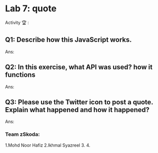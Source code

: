 # Lab 7: quote

Activity 🏆 :
## Q1: Describe how this JavaScript works.
Ans:

## Q2: In this exercise, what API was used? how it functions
Ans:

## Q3: Please use the Twitter icon to post a quote. Explain what happened and how it happened?
Ans:



### Team zSkoda:
1.Mohd Noor Hafiz
2.Ikhmal Syazreel
3.
4.
